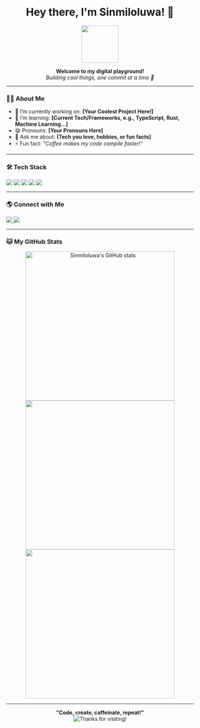 <!--
**Sinmiloluwa/Sinmiloluwa** is a ✨ _special_ ✨ repository because its `README.md` (this file) appears on your GitHub profile.
-->

<h1 align="center">Hey there, I'm Sinmiloluwa! 👋</h1>
<p align="center">
  <img src="https://media.giphy.com/media/v1.Y2lkPTc5MGI3NjExZTk5ZGRlZDJlY2MzYzdkYTBkM2I5NzQwYmQ2NmEwODUwZDhkY2QwNSZjdD1n/du3J3cXyzhj75IOgvA/giphy.gif" width="100"/>
</p>

<p align="center">
  <b>Welcome to my digital playground!</b><br>
  <i>Building cool things, one commit at a time 🚀</i>
</p>

---

### 👨‍💻 About Me

- 🔭 I’m currently working on: **[Your Coolest Project Here!]**
- 🌱 I’m learning: **[Current Tech/Frameworks, e.g., TypeScript, Rust, Machine Learning...]**
- 😄 Pronouns: **[Your Pronouns Here]**
- 💬 Ask me about: **[Tech you love, hobbies, or fun facts]**
- ⚡ Fun fact: _"Coffee makes my code compile faster!"_

---

### 🛠️ Tech Stack

<img src="https://img.shields.io/badge/-Python-333?style=flat-square&logo=python"/>
<img src="https://img.shields.io/badge/-JavaScript-333?style=flat-square&logo=javascript"/>
<img src="https://img.shields.io/badge/-React-333?style=flat-square&logo=react"/>
<img src="https://img.shields.io/badge/-Node.js-333?style=flat-square&logo=node.js"/>
<img src="https://img.shields.io/badge/-Git-333?style=flat-square&logo=git"/>
<!-- Add or remove skills as you wish! -->

---

### 🌎 Connect with Me

<p align="left">
  <a href="https://twitter.com/yourhandle" target="_blank">
    <img src="https://img.shields.io/badge/Twitter-1DA1F2?style=for-the-badge&logo=twitter&logoColor=white"/>
  </a>
  <a href="mailto:youremail@example.com" target="_blank">
    <img src="https://img.shields.io/badge/Email-D14836?style=for-the-badge&logo=gmail&logoColor=white"/>
  </a>
  <!-- Add other social links as needed -->
</p>

---

### 🐱 My GitHub Stats

<p align="center">
  <img src="https://github-readme-stats.vercel.app/api?username=Sinmiloluwa&show_icons=true&theme=tokyonight" alt="Sinmiloluwa's GitHub stats" width="400"/>
  <br>
  <img src="https://github-readme-streak-stats.herokuapp.com/?user=Sinmiloluwa&theme=tokyonight" width="400"/>
  <br>
  <img src="https://github-readme-stats.vercel.app/api/top-langs/?username=Sinmiloluwa&layout=compact&theme=tokyonight" width="400"/>
</p>

---

<p align="center">
  <b>"Code, create, caffeinate, repeat!"</b> <br>
  <img src="https://readme-typing-svg.demolab.com?font=Fira+Code&size=24&pause=1000&color=F76B8A&center=true&width=435&lines=Thanks+for+stopping+by!+%F0%9F%91%8B" alt="Thanks for visiting!" />
</p>
